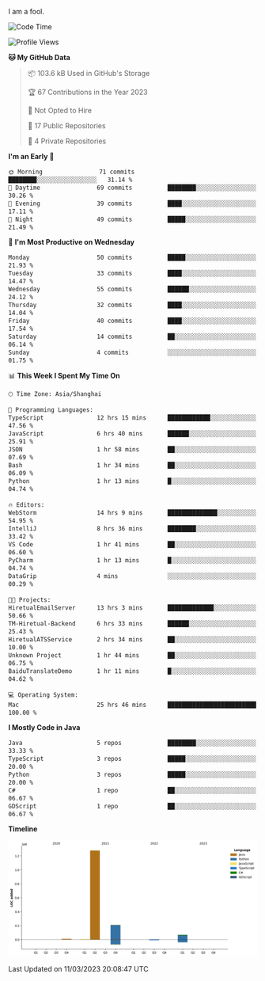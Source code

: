 I am a fool.

<!--START_SECTION:waka-->
![Code Time](http://img.shields.io/badge/Code%20Time-167%20hrs%2022%20mins-blue)

![Profile Views](http://img.shields.io/badge/Profile%20Views-31-blue)

**🐱 My GitHub Data** 

> 📦 103.6 kB Used in GitHub's Storage 
 > 
> 🏆 67 Contributions in the Year 2023
 > 
> 🚫 Not Opted to Hire
 > 
> 📜 17 Public Repositories 
 > 
> 🔑 4 Private Repositories 
 > 
**I'm an Early 🐤** 

```text
🌞 Morning                71 commits          ████████░░░░░░░░░░░░░░░░░   31.14 % 
🌆 Daytime                69 commits          ████████░░░░░░░░░░░░░░░░░   30.26 % 
🌃 Evening                39 commits          ████░░░░░░░░░░░░░░░░░░░░░   17.11 % 
🌙 Night                  49 commits          █████░░░░░░░░░░░░░░░░░░░░   21.49 % 
```
📅 **I'm Most Productive on Wednesday** 

```text
Monday                   50 commits          █████░░░░░░░░░░░░░░░░░░░░   21.93 % 
Tuesday                  33 commits          ████░░░░░░░░░░░░░░░░░░░░░   14.47 % 
Wednesday                55 commits          ██████░░░░░░░░░░░░░░░░░░░   24.12 % 
Thursday                 32 commits          ████░░░░░░░░░░░░░░░░░░░░░   14.04 % 
Friday                   40 commits          ████░░░░░░░░░░░░░░░░░░░░░   17.54 % 
Saturday                 14 commits          ██░░░░░░░░░░░░░░░░░░░░░░░   06.14 % 
Sunday                   4 commits           ░░░░░░░░░░░░░░░░░░░░░░░░░   01.75 % 
```


📊 **This Week I Spent My Time On** 

```text
🕑︎ Time Zone: Asia/Shanghai

💬 Programming Languages: 
TypeScript               12 hrs 15 mins      ████████████░░░░░░░░░░░░░   47.56 % 
JavaScript               6 hrs 40 mins       ██████░░░░░░░░░░░░░░░░░░░   25.91 % 
JSON                     1 hr 58 mins        ██░░░░░░░░░░░░░░░░░░░░░░░   07.69 % 
Bash                     1 hr 34 mins        ██░░░░░░░░░░░░░░░░░░░░░░░   06.09 % 
Python                   1 hr 13 mins        █░░░░░░░░░░░░░░░░░░░░░░░░   04.74 % 

🔥 Editors: 
WebStorm                 14 hrs 9 mins       ██████████████░░░░░░░░░░░   54.95 % 
IntelliJ                 8 hrs 36 mins       ████████░░░░░░░░░░░░░░░░░   33.42 % 
VS Code                  1 hr 41 mins        ██░░░░░░░░░░░░░░░░░░░░░░░   06.60 % 
PyCharm                  1 hr 13 mins        █░░░░░░░░░░░░░░░░░░░░░░░░   04.74 % 
DataGrip                 4 mins              ░░░░░░░░░░░░░░░░░░░░░░░░░   00.29 % 

🐱‍💻 Projects: 
HiretualEmailServer      13 hrs 3 mins       █████████████░░░░░░░░░░░░   50.66 % 
TM-Hiretual-Backend      6 hrs 33 mins       ██████░░░░░░░░░░░░░░░░░░░   25.43 % 
HiretualATSService       2 hrs 34 mins       ██░░░░░░░░░░░░░░░░░░░░░░░   10.00 % 
Unknown Project          1 hr 44 mins        ██░░░░░░░░░░░░░░░░░░░░░░░   06.75 % 
BaiduTranslateDemo       1 hr 11 mins        █░░░░░░░░░░░░░░░░░░░░░░░░   04.62 % 

💻 Operating System: 
Mac                      25 hrs 46 mins      █████████████████████████   100.00 % 
```

**I Mostly Code in Java** 

```text
Java                     5 repos             ████████░░░░░░░░░░░░░░░░░   33.33 % 
TypeScript               3 repos             █████░░░░░░░░░░░░░░░░░░░░   20.00 % 
Python                   3 repos             █████░░░░░░░░░░░░░░░░░░░░   20.00 % 
C#                       1 repo              ██░░░░░░░░░░░░░░░░░░░░░░░   06.67 % 
GDScript                 1 repo              ██░░░░░░░░░░░░░░░░░░░░░░░   06.67 % 
```



**Timeline**

![Lines of Code chart](https://raw.githubusercontent.com/VeejaLiu/VeejaLiu/master/assets/bar_graph.png)


 Last Updated on 11/03/2023 20:08:47 UTC
<!--END_SECTION:waka-->
